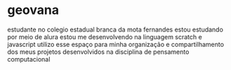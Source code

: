 # geovana 
estudante no colegio estadual branca da mota fernandes
estou estudando por meio de alura
estou me desenvolvendo na linguagem scratch e javascript
utilizo esse espaço para minha organização e compartilhamento dos meus projetos desenvolvidos na disciplina de pensamento computacional
